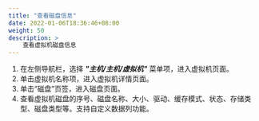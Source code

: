 ```yaml
---
title: "查看磁盘信息"
date: 2022-01-06T18:36:46+08:00
weight: 50
description: >
    查看虚拟机磁盘信息
---
```


1. 在左侧导航栏，选择 **_"主机/主机/虚拟机"_** 菜单项，进入虚拟机页面。
2. 单击虚拟机名称项，进入虚拟机详情页面。
2. 单击“磁盘”页签，进入磁盘页面。
3. 查看虚拟机磁盘的序号、磁盘名称、大小、驱动、缓存模式、状态、存储类型、磁盘类型等。支持自定义数据列功能。